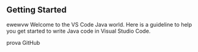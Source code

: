 ## Getting Started
ewewvw
Welcome to the VS Code Java world. Here is a guideline to help you get started to write Java code in Visual Studio Code.

prova GitHub
